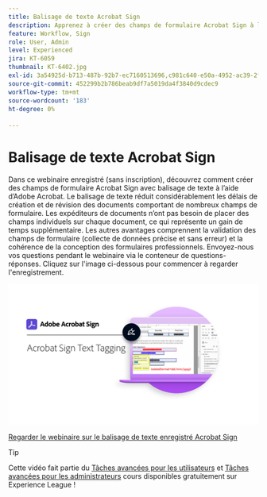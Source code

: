 ```yaml
---
title: Balisage de texte Acrobat Sign
description: Apprenez à créer des champs de formulaire Acrobat Sign à l’aide d’Adobe Acrobat
feature: Workflow, Sign
role: User, Admin
level: Experienced
jira: KT-6059
thumbnail: KT-6402.jpg
exl-id: 3a54925d-b713-487b-92b7-ec7160513696,c981c640-e50a-4952-ac39-2f90d6d0cf08
source-git-commit: 452299b2b786beab9df7a5019da4f3840d9cdec9
workflow-type: tm+mt
source-wordcount: '183'
ht-degree: 0%

---
```


# Balisage de texte Acrobat Sign

Dans ce webinaire enregistré (sans inscription), découvrez comment créer des champs de formulaire Acrobat Sign avec balisage de texte à l’aide d’Adobe Acrobat. Le balisage de texte réduit considérablement les délais de création et de révision des documents comportant de nombreux champs de formulaire. Les expéditeurs de documents n’ont pas besoin de placer des champs individuels sur chaque document, ce qui représente un gain de temps supplémentaire. Les autres avantages comprennent la validation des champs de formulaire (collecte de données précise et sans erreur) et la cohérence de la conception des formulaires professionnels. Envoyez-nous vos questions pendant le webinaire via le conteneur de questions-réponses. Cliquez sur l&#39;image ci-dessous pour commencer à regarder l&#39;enregistrement.

[![Visionner la session](../assets/Text-Tagging.png)](https://event.on24.com/wcc/r/2338276/415BE4603F60A61A546C0A91528B444F)

[Regarder le webinaire sur le balisage de texte enregistré Acrobat Sign](https://event.on24.com/wcc/r/2338276/415BE4603F60A61A546C0A91528B444F)

>[!TIP]
>
>Cette vidéo fait partie du [Tâches avancées pour les utilisateurs](https://experienceleague.adobe.com/?recommended=Sign-U-1-2020.3) et [Tâches avancées pour les administrateurs](https://experienceleague.adobe.com/?recommended=Sign-A-1-2020.1) cours disponibles gratuitement sur Experience League !
